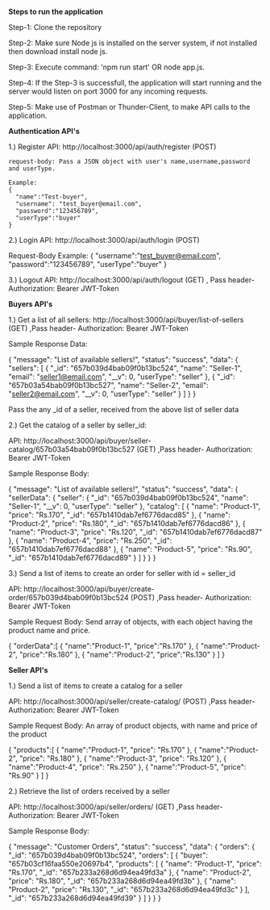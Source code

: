 **Steps to run the application**

Step-1: Clone the repository

Step-2: Make sure Node js is installed on the server system, if not installed then download install node js.

Step-3: Execute command: 'npm run start' OR node app.js.

Step-4: If the Step-3 is successfull, the application will start running and the server would listen on port 3000 for any incoming requests.

Step-5: Make use of Postman or Thunder-Client, to make API calls to the application.

**Authentication API's**

1.) Register API: http://localhost:3000/api/auth/register  (POST)

    request-body: Pass a JSON object with user's name,username,password and userType.

    Example: 
    {
      "name":"Test-buyer",
      "username": "test_buyer@email.com",
      "password":"123456789",
      "userType":"buyer"
    }

2.) Login API: http://localhost:3000/api/auth/login  (POST)


  Request-Body Example:
  {
    "username":"test_buyer@email.com",
    "password":"123456789",
    "userType":"buyer"
  }
  

3.) Logout API: http://localhost:3000/api/auth/logout (GET)   , Pass header- Authorization: Bearer JWT-Token



**Buyers API's**

1.) Get a list of all sellers: http://localhost:3000/api/buyer/list-of-sellers  (GET)  ,Pass header- Authorization: Bearer JWT-Token

Sample Response Data:

{
  "message": "List of available sellers!",
  "status": "success",
  "data": {
    "sellers": [
      {
        "_id": "657b039d4bab09f0b13bc524",
        "name": "Seller-1",
        "email": "seller1@email.com",
        "__v": 0,
        "userType": "seller"
      },
      {
        "_id": "657b03a54bab09f0b13bc527",
        "name": "Seller-2",
        "email": "seller2@email.com",
        "__v": 0,
        "userType": "seller"
      }
    ]
  }
}

Pass the any _id of a seller, received from the above list of seller data


2.) Get the catalog of a seller by seller_id:  

API: http://localhost:3000/api/buyer/seller-catalog/657b03a54bab09f0b13bc527   (GET)  ,Pass header- Authorization: Bearer JWT-Token

Sample Response Body:

{
  "message": "List of available sellers!",
  "status": "success",
  "data": {
    "sellerData": {
      "seller": {
        "_id": "657b039d4bab09f0b13bc524",
        "name": "Seller-1",
        "__v": 0,
        "userType": "seller"
      },
      "catalog": [
        {
          "name": "Product-1",
          "price": "Rs.170",
          "_id": "657b1410dab7ef6776dacd85"
        },
        {
          "name": "Product-2",
          "price": "Rs.180",
          "_id": "657b1410dab7ef6776dacd86"
        },
        {
          "name": "Product-3",
          "price": "Rs.120",
          "_id": "657b1410dab7ef6776dacd87"
        },
        {
          "name": "Product-4",
          "price": "Rs.250",
          "_id": "657b1410dab7ef6776dacd88"
        },
        {
          "name": "Product-5",
          "price": "Rs.90",
          "_id": "657b1410dab7ef6776dacd89"
        }
      ]
    }
  }
}


3.) Send a list of items to create an order for seller with id = seller_id

API: http://localhost:3000/api/buyer/create-order/657b039d4bab09f0b13bc524  (POST)  ,Pass header- Authorization: Bearer JWT-Token

Sample Request Body: Send array of objects, with each object having the product name and price.

{
  "orderData":[
    {
      "name":"Product-1",
      "price":"Rs.170"
    },
    {
      "name":"Product-2",
      "price":"Rs.180"
    },
    {
      "name":"Product-2",
      "price":"Rs.130"
    }
  ]
}

**Seller API's**

1.) Send a list of items to create a catalog for a seller

API: http://localhost:3000/api/seller/create-catalog/  (POST)  ,Pass header- Authorization: Bearer JWT-Token

Sample Request Body: An array of product objects, with name and price of the product

{
  "products":[
    {
      "name":"Product-1",
      "price": "Rs.170"
    },
    {
      "name":"Product-2",
      "price": "Rs.180"
    },
    {
      "name":"Product-3",
      "price": "Rs.120"
    },
    {
      "name":"Product-4",
      "price": "Rs.250"
    },
    {
      "name":"Product-5",
      "price": "Rs.90"
    }
  ]
}

2.) Retrieve the list of orders received by a seller 

API: http://localhost:3000/api/seller/orders/   (GET)  ,Pass header- Authorization: Bearer JWT-Token

Sample Response Body:

{
  "message": "Customer Orders",
  "status": "success",
  "data": {
    "orders": {
      "_id": "657b039d4bab09f0b13bc524",
      "orders": [
        {
          "buyer": "657b03cf16faa550e20697b4",
          "products": [
            {
              "name": "Product-1",
              "price": "Rs.170",
              "_id": "657b233a268d6d94ea49fd3a"
            },
            {
              "name": "Product-2",
              "price": "Rs.180",
              "_id": "657b233a268d6d94ea49fd3b"
            },
            {
              "name": "Product-2",
              "price": "Rs.130",
              "_id": "657b233a268d6d94ea49fd3c"
            }
          ],
          "_id": "657b233a268d6d94ea49fd39"
        }
      ]
    }
  }
}

